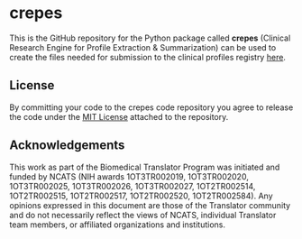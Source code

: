 # crepes
This is the GitHub repository for the Python package called **crepes** (Clinical Research Engine for Profile Extraction & Summarization) can be used to create the files needed for submission to the clinical profiles registry [here](https://github.com/NCATS-Tangerine/clinical-profile-registry/blob/master/README.md).

## License
By committing your code to the crepes code repository you agree to release the code under the [MIT License](https://github.com/translational-informatics/crepes/blob/master/LICENSE) attached to the repository.

## Acknowledgements
This work as part of the Biomedical Translator Program was initiated and funded by NCATS (NIH awards 1OT3TR002019, 1OT3TR002020, 1OT3TR002025, 1OT3TR002026, 1OT3TR002027, 1OT2TR002514, 1OT2TR002515, 1OT2TR002517, 1OT2TR002520, 1OT2TR002584). Any opinions expressed in this document are those of the Translator community and do not necessarily reflect the views of NCATS, individual Translator team members, or affiliated organizations and institutions.
